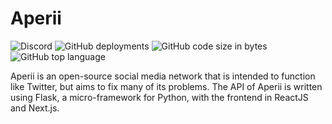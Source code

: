 # Aperii
![Discord](https://img.shields.io/discord/829171056811311119?label=Discord&logo=discord&logoColor=%23FFF)
![GitHub deployments](https://img.shields.io/github/deployments/wingio/aperii/production?logo=vercel)
![GitHub code size in bytes](https://img.shields.io/github/languages/code-size/wingio/aperii?logo=github&logoColor=%23fff)
![GitHub top language](https://img.shields.io/github/languages/top/wingio/aperii)

Aperii is an open-source social media network that is intended to function like Twitter, but aims to fix many of its problems. The API of Aperii is written using Flask, a micro-framework for Python, with the frontend in ReactJS and Next.js.
